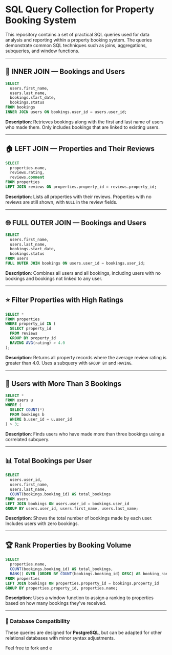 # SQL Query Collection for Property Booking System

This repository contains a set of practical SQL queries used for data analysis and reporting within a property booking system. The queries demonstrate common SQL techniques such as joins, aggregations, subqueries, and window functions.

---

## 🔗 INNER JOIN — Bookings and Users

```sql
SELECT 
  users.first_name, 
  users.last_name, 
  bookings.start_date, 
  bookings.status
FROM bookings
INNER JOIN users ON bookings.user_id = users.user_id;
```

**Description**: Retrieves bookings along with the first and last name of users who made them. Only includes bookings that are linked to existing users.

---

## 🏠 LEFT JOIN — Properties and Their Reviews

```sql
SELECT 
  properties.name, 
  reviews.rating, 
  reviews.comment
FROM properties
LEFT JOIN reviews ON properties.property_id = reviews.property_id;
```

**Description**: Lists all properties with their reviews. Properties with no reviews are still shown, with `NULL` in the review fields.

---

## 🌐 FULL OUTER JOIN — Bookings and Users

```sql
SELECT 
  users.first_name, 
  users.last_name, 
  bookings.start_date, 
  bookings.status
FROM users
FULL OUTER JOIN bookings ON users.user_id = bookings.user_id;
```

**Description**: Combines all users and all bookings, including users with no bookings and bookings not linked to any user.

---

## ⭐ Filter Properties with High Ratings

```sql
SELECT *
FROM properties
WHERE property_id IN (
  SELECT property_id
  FROM reviews
  GROUP BY property_id
  HAVING AVG(rating) > 4.0
);
```

**Description**: Returns all property records where the average review rating is greater than 4.0. Uses a subquery with `GROUP BY` and `HAVING`.

---

## 👤 Users with More Than 3 Bookings

```sql
SELECT *
FROM users u
WHERE (
  SELECT COUNT(*)
  FROM bookings b
  WHERE b.user_id = u.user_id
) > 3;
```

**Description**: Finds users who have made more than three bookings using a correlated subquery.

---

## 📊 Total Bookings per User

```sql
SELECT 
  users.user_id,
  users.first_name,
  users.last_name,
  COUNT(bookings.booking_id) AS total_bookings
FROM users
LEFT JOIN bookings ON users.user_id = bookings.user_id
GROUP BY users.user_id, users.first_name, users.last_name;
```

**Description**: Shows the total number of bookings made by each user. Includes users with zero bookings.

---

## 🏆 Rank Properties by Booking Volume

```sql
SELECT
  properties.name,
  COUNT(bookings.booking_id) AS total_bookings,
  RANK() OVER (ORDER BY COUNT(bookings.booking_id) DESC) AS booking_rank
FROM properties
LEFT JOIN bookings ON properties.property_id = bookings.property_id
GROUP BY properties.property_id, properties.name;
```

**Description**: Uses a window function to assign a ranking to properties based on how many bookings they've received.

---

### 🧪 Database Compatibility

These queries are designed for **PostgreSQL**, but can be adapted for other relational databases with minor syntax adjustments.

Feel free to fork and e
